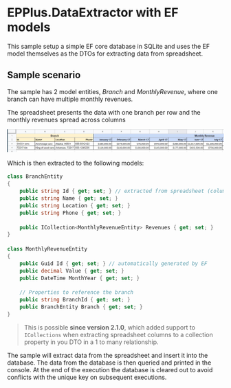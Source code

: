 # EPPlus.DataExtractor with EF models
This sample setup a simple EF core database in SQLite and uses the EF model themselves as the DTOs for extracting data from spreadsheet.

## Sample scenario
The sample has 2 model entities, *Branch* and *MonthlyRevenue*, where one branch can have multiple monthly revenues.

The spreadsheet presents the data with one branch per row and the monthly revenues spread across columns

![Spreadsheet](images/ef-core-sample-spreadsheet.JPG)

Which is then extracted to the following models:
```csharp
class BranchEntity
{
    public string Id { get; set; } // extracted from spreadsheet (column A)
    public string Name { get; set; }
    public string Location { get; set; }
    public string Phone { get; set; }

    public ICollection<MonthlyRevenueEntity> Revenues { get; set; }
}

class MonthlyRevenueEntity
{
    public Guid Id { get; set; } // automatically generated by EF
    public decimal Value { get; set; }
    public DateTime MonthYear { get; set; }

    // Properties to reference the branch
    public string BranchId { get; set; }
    public BranchEntity Branch { get; set; }
}
```

> This is possible **since version 2.1.0**, which added support to `ICollections` when extracting spreadsheet columns to a collection property in you DTO in a 1 to many relationship.

The sample will extract data from the spreadsheet and insert it into the database. The data from the database is then queried and printed in the console. At the end of the execution the database is cleared out to avoid conflicts with the unique key on subsequent executions.